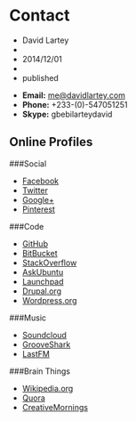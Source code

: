 # Contact
- David Lartey
- 
- 2014/12/01
-
- published


* **Email:** <a href="mailto:me@davidlartey.com">me@davidlartey.com</a>
* **Phone:** +233-(0)-547051251
* **Skype:** gbebilarteydavid


## Online Profiles

###Social
* <a href="https://www.facebook.com/dbilovd" target="_blank">Facebook</a>
* <a href="https://twitter.com/DavidLartey" target="_blank">Twitter</a>
* <a href="https://plus.google.com/+DavidLarteyGbebi" target="_blank">Google+</a>
* <a href="http://www.pinterest.com/davidlartey/" target="_blank">Pinterest</a>

###Code
* <a href="https://github.com/davidlartey" target="_blank">GitHub</a>
* <a href="https://bitbucket.org/davidlartey" target="_blank">BitBucket</a>
* <a href="http://stackoverflow.com/users/1818092/david-lartey" target="_blank">StackOverflow</a>
* <a href="http://askubuntu.com/users/116015/david-lartey" target="_blank">AskUbuntu</a>
* <a href="https://launchpad.net/~davidlartey237f" target="_blank">Launchpad</a>
* <a href="https://www.drupal.org/u/davidlartey" target="_blank">Drupal.org</a>
* <a href="https://profiles.wordpress.org/davidlartey" target="_blank">Wordpress.org</a>


###Music
* <a href="https://soundcloud.com/davidlartey" target="_blank">Soundcloud</a>
* <a href="http://grooveshark.com/#!/davidlartey" target="_blank">GrooveShark</a>
* <a href="http://www.last.fm/user/davidlartey" target="_blank">LastFM</a>


###Brain Things
* <a href="https://en.wikipedia.org/wiki/User:Davidlartey" target="_blank">Wikipedia.org</a>
* <a href="http://www.quora.com/David-Lartey" target="_blank">Quora</a>
* <a href="http://creativemornings.com/people/davidlartey" target="_blank">CreativeMornings</a>

